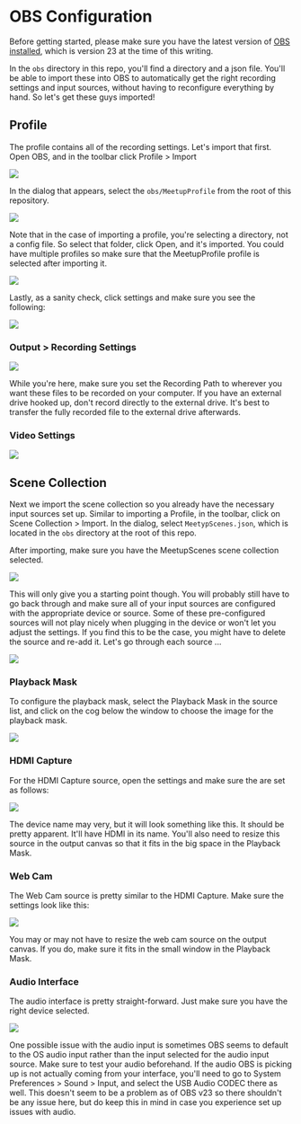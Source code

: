 # OBS Configuration

Before getting started, please make sure you have the latest version of [OBS installed](https://obsproject.com/download), which is version 23 at the time of this writing.

In the `obs` directory in this repo, you'll find a directory and a json file. You'll be able to import these into OBS to automatically get the right recording settings and input sources, without having to reconfigure everything by hand. So let's get these guys imported!

## Profile

The profile contains all of the recording settings. Let's import that first. Open OBS, and in the toolbar click Profile > Import

<div style="width: 500px;">
	<img src="./images/toolbar-profile-import.png" />
</div>

In the dialog that appears, select the `obs/MeetupProfile` from the root of this repository.

<div style="width: 400px;">
	<img src="./images/profile-import-dialog.png" />
</div>

Note that in the case of importing a profile, you're selecting a directory, not a config file. So select that folder, click Open, and it's imported. You could have multiple profiles so make sure that the MeetupProfile profile is selected after importing it.

<div style="width: 400px;">
	<img src="./images/select-profile.png" />
</div>

Lastly, as a sanity check, click settings and make sure you see the following:

<div style="width: 300px;">
	<img src="./images/settings.png" />
</div>

### Output > Recording Settings

<div style="width: 600px;">
	<img src="./images/output-settings.png" />
</div>

While you're here, make sure you set the Recording Path to wherever you want these files to be recorded on your computer. If you have an external drive hooked up, don't record directly to the external drive. It's best to transfer the fully recorded file to the external drive afterwards.

### Video Settings

<div style="width: 600px;">
	<img src="./images/video-settings.png" />
</div>

## Scene Collection

Next we import the scene collection so you already have the necessary input sources set up. Similar to importing a Profile, in the toolbar, click on Scene Collection > Import. In the dialog, select `MeetypScenes.json`, which is located in the `obs` directory at the root of this repo.

After importing, make sure you have the MeetupScenes scene collection selected.

<div style="width: 300px;">
	<img src="./images/select-scene.png" />
</div>

This will only give you a starting point though. You will probably still have to go back through and make sure all of your input sources are configured with the appropriate device or source. Some of these pre-configured sources will not play nicely when plugging in the device or won't let you adjust the settings. If you find this to be the case, you might have to delete the source and re-add it. Let's go through each source ...

<div style="width: 600px;">
	<img src="./images/scene-sources.png" />
</div>

### Playback Mask

To configure the playback mask, select the Playback Mask in the source list, and click on the cog below the window to choose the image for the playback mask.

<div style="width: 500px;">
	<img src="./images/playback-mask-config.png" />
</div>

### HDMI Capture

For the HDMI Capture source, open the settings and make sure the are set as follows:

<div style="width: 500px;">
	<img src="./images/hdmi-capture-config.png" />
</div>

The device name may very, but it will look something like this. It should be pretty apparent. It'll have HDMI in its name. You'll also need to resize this source in the output canvas so that it fits in the big space in the Playback Mask.

### Web Cam

The Web Cam source is pretty similar to the HDMI Capture. Make sure the settings look like this:

<div style="width: 500px;">
	<img src="./images/web-cam-config.png" />
</div>

You may or may not have to resize the web cam source on the output canvas. If you do, make sure it fits in the small window in the Playback Mask.

### Audio Interface

The audio interface is pretty straight-forward. Just make sure you have the right device selected.

<div style="width: 500px;">
	<img src="./images/audio-interface-config.png" />
</div>

One possible issue with the audio input is sometimes OBS seems to default to the OS audio input rather than the input selected for the audio input source. Make sure to test your audio beforehand. If the audio OBS is picking up is not actually coming from your interface, you'll need to go to System Preferences > Sound > Input, and select the USB Audio CODEC there as well. This doesn't seem to be a problem as of OBS v23 so there shouldn't be any issue here, but do keep this in mind in case you experience set up issues with audio.
